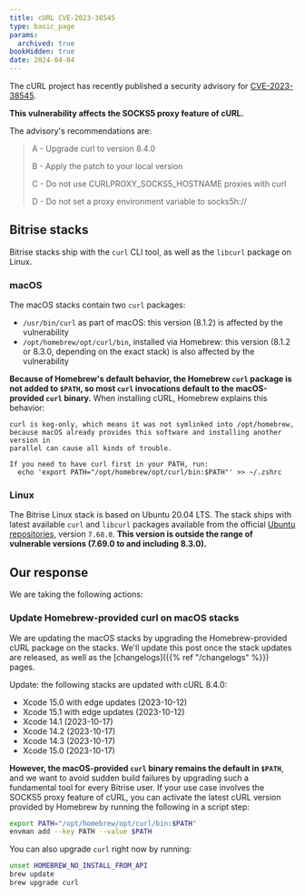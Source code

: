 ```yaml
---
title: cURL CVE-2023-38545
type: basic_page
params:
  archived: true
bookHidden: true
date: 2024-04-04
---
```


The cURL project has recently published a security advisory for [CVE-2023-38545](https://curl.se/docs/CVE-2023-38545.html).

**This vulnerability affects the SOCKS5 proxy feature of cURL.**

The advisory's recommendations are:

> A - Upgrade curl to version 8.4.0
>
> B - Apply the patch to your local version
>
> C - Do not use CURLPROXY_SOCKS5_HOSTNAME proxies with curl
>
> D - Do not set a proxy environment variable to socks5h://

## Bitrise stacks

Bitrise stacks ship with the `curl` CLI tool, as well as the `libcurl` package on Linux.

### macOS

The macOS stacks contain two `curl` packages:

- `/usr/bin/curl` as part of macOS: this version (8.1.2) is affected by the vulnerability
- `/opt/homebrew/opt/curl/bin`, installed via Homebrew: this version (8.1.2 or 8.3.0, depending on the exact stack) is also affected by the vulnerability

**Because of Homebrew's default behavior, the Homebrew `curl` package is not added to `$PATH`, so most `curl` invocations default to the macOS-provided `curl` binary.** When installing cURL, Homebrew explains this behavior:

```
curl is keg-only, which means it was not symlinked into /opt/homebrew,
because macOS already provides this software and installing another version in
parallel can cause all kinds of trouble.

If you need to have curl first in your PATH, run:
  echo 'export PATH="/opt/homebrew/opt/curl/bin:$PATH"' >> ~/.zshrc
```

### Linux

The Bitrise Linux stack is based on Ubuntu 20.04 LTS. The stack ships with latest available `curl` and `libcurl` packages available from the official [Ubuntu repositories](https://packages.ubuntu.com/search?keywords=curl&searchon=names&suite=focal&section=all), version `7.68.0`. **This version is outside the range of vulnerable versions (7.69.0 to and including 8.3.0).**

## Our response

We are taking the following actions:

### Update Homebrew-provided curl on macOS stacks

We are updating the macOS stacks by upgrading the Homebrew-provided cURL package on the stacks. We'll update this post once the stack updates are released, as well as the [changelogs]({{% ref "/changelogs" %}}) pages.

Update: the following stacks are updated with cURL 8.4.0:

- Xcode 15.0 with edge updates (2023-10-12)
- Xcode 15.1 with edge updates (2023-10-12)
- Xcode 14.1 (2023-10-17)
- Xcode 14.2 (2023-10-17)
- Xcode 14.3 (2023-10-17)
- Xcode 15.0 (2023-10-17)

**However, the macOS-provided `curl` binary remains the default in `$PATH`**, and we want to avoid sudden build failures by upgrading such a fundamental tool for every Bitrise user. If your use case involves the SOCKS5 proxy feature of cURL, you can activate the latest cURL version provided by Homebrew by running the following in a script step:

```sh
export PATH="/opt/homebrew/opt/curl/bin:$PATH"
envman add --key PATH --value $PATH
```

You can also upgrade `curl` right now by running:

```sh
unset HOMEBREW_NO_INSTALL_FROM_API
brew update
brew upgrade curl
```
